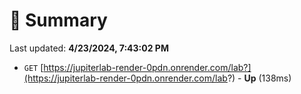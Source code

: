 # 📖 Summary
Last updated: **4/23/2024, 7:43:02 PM**

- `GET` [https://jupiterlab-render-0pdn.onrender.com/lab?](https://jupiterlab-render-0pdn.onrender.com/lab?) - **Up** (138ms)
